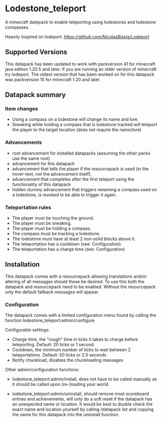 # Lodestone_teleport
A minecraft datepack to enable teleporting using lodestones and lodestone compasses.

Heavily inspired on lodeport. https://github.com/NicolasBissig/Lodeport

## Supported Versions
This datapack has been updated to work with packversion 41 for minecraft java edition 1.20.5 and later. If you are running an older version of minecraft try lodeport. The oldest version that has been worked on for this datapack was packversion 15 for minecraft 1.20 and later.

## Datapack summary

### Item changes

* Using a compass on a lodestone will change its name and lore.
* Sneaking while holding a compass that is lodestone tracked will teleport the player to the target location (does not require the name/lore)

### Advancements

- root advancement for installed datapacks (assuming the other packs use the same root)
- advancement for this datapack
- advancement that tells the player if the resourcepack is used (in the hover-text, not the advancement itself).
- advancement that completes after the first teleport using the functionality of this datapack
- hidden dummy advancement that triggers renaming a compass used on a lodestone, is revoked to be able to trigger it again.

### Teleportation rules

- The player must be touching the ground.
- The player must be sneaking.
- The player must be holding a compass.
- The compass must be tracking a lodestone.
- The lodestone must have at least 2 non-solid blocks above it.
- The teleportation has a cooldown (see: Configuration)
- The teleportation has a charge time (see: Configuration)

## Installation

This datapack comes with a resourcepack allowing translations and/or altering of all messages should these be desired. To use this both the datapack and resourcepack need to be enabled. Without the resourcepack only the default fallback messages will appear.

### Configuration

The datapack comes with a limited configuration menu found by calling the function lodestone_teleport:admin/configure

Configurable settings:
- Charge time, the "rough" time in ticks it takes to charge before teleporting. Default: 20 ticks or 1 second.
- Cooldown, the minimum number of ticks to wait between 2 teleportations. Default: 50 ticks or 2.5 seconds
- Notify chunkload, disables the chunkloading messages

Other admin/configuration functions:
- lodestone_teleport:admin/install, does not have to be called manually as it should be called upon (re-)loading your world.

- lodestone_teleport:admin/uninstall, should remove most scoreboard entries and achievements, will only do a soft reset if the datapack has an unexpected name or location. It would be best to double check the exact name and location yourself by calling /datapack list and copying the name for this datapack into the uninstall function.



